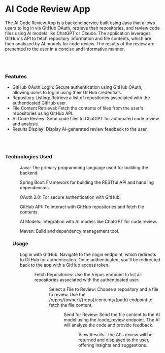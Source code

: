 <h1>AI Code Review App</h1>
<p>The AI Code Review App is a backend service built using Java that allows users to log in via GitHub OAuth, retrieve their repositories, and review code files using AI models like ChatGPT or Claude. The application leverages GitHub's API to fetch repository information and file contents, which are then analyzed by AI models for code review. The results of the review are presented to the user in a concise and informative manner.</p>
<br>
<br>
<h3>Features</h3>
<ul>
<li>GitHub OAuth Login: Secure authentication using GitHub OAuth, allowing users to log in using their GitHub credentials.</li>
<li>Repository Listing: Retrieve a list of repositories associated with the authenticated GitHub user.</li>
<li>File Content Retrieval: Fetch the contents of files from the user's repositories using GitHub API.</li>
<li>AI Code Review: Send code files to ChatGPT for automated code review and analysis.</li>
<li>Results Display: Display AI-generated review feedback to the user.</li>
</ul>
<br>
<br>
<h3>Technologies Used</h3>
<ul>
<ul>Java: The primary programming language used for building the backend.</ul>
<ul>Spring Boot: Framework for building the RESTful API and handling dependencies.</ul>
<ul>OAuth 2.0: For secure authentication with GitHub.</ul>
<ul>GitHub API: To interact with GitHub repositories and fetch file contents.</ul>
<ul>AI Models: Integration with AI models like ChatGPT for code review.</ul>
<ul>Maven: Build and dependency management tool.</ul>

<h3>Usage</h3>
<ul>Log in with GitHub: Navigate to the /login endpoint, which redirects to GitHub for authentication. Once authenticated, you'll be redirected back to the app with a GitHub access token.<ul>

<ul>Fetch Repositories: Use the /repos endpoint to list all repositories associated with the authenticated user.<ul>

<ul>Select a File to Review: Choose a repository and a file to review. Use the /repos/{owner}/{repo}/contents/{path} endpoint to fetch the file content.<ul>

<ul>Send for Review: Send the file content to the AI model using the /code_review endpoint. The AI will analyze the code and provide feedback.<ul>

<ul>View Results: The AI's review will be returned and displayed to the user, offering insights and suggestions.<ul>